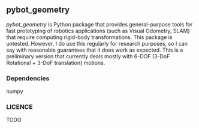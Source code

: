 ## pybot_geometry
*pybot_geometry* is Python package that provides general-purpose tools for fast
prototyping of robotics applications (such as Visual Odometry, SLAM) that
require computing rigid-body transformations. This package is untested. 
However, I do use this regularly for research purposes, so I can say with reasonable guarantees that it does work as expected. This is a preliminary version that
currently deals mostly with 6-DOF (3-DoF Rotational + 3-DoF translation) motions.

### Dependencies
numpy

### LICENCE
TODO
